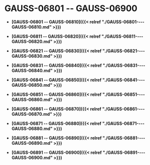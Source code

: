 # GAUSS-06801 -- GAUSS-06900

-   **[GAUSS-06801 -- GAUSS-06810]({{< relref "./GAUSS-06801----GAUSS-06810.md" >}})**  

-   **[GAUSS-06811 -- GAUSS-06820]({{< relref "./GAUSS-06811----GAUSS-06820.md" >}})**  

-   **[GAUSS-06821 -- GAUSS-06830]({{< relref "./GAUSS-06821----GAUSS-06830.md" >}})**  

-   **[GAUSS-06831 -- GAUSS-06840]({{< relref "./GAUSS-06831----GAUSS-06840.md" >}})**  

-   **[GAUSS-06841 -- GAUSS-06850]({{< relref "./GAUSS-06841----GAUSS-06850.md" >}})**  

-   **[GAUSS-06851 -- GAUSS-06860]({{< relref "./GAUSS-06851----GAUSS-06860.md" >}})**  

-   **[GAUSS-06861 -- GAUSS-06870]({{< relref "./GAUSS-06861----GAUSS-06870.md" >}})**  

-   **[GAUSS-06871 -- GAUSS-06880]({{< relref "./GAUSS-06871----GAUSS-06880.md" >}})**  

-   **[GAUSS-06881 -- GAUSS-06890]({{< relref "./GAUSS-06881----GAUSS-06890.md" >}})**  

-   **[GAUSS-06891 -- GAUSS-06900]({{< relref "./GAUSS-06891----GAUSS-06900.md" >}})**  


